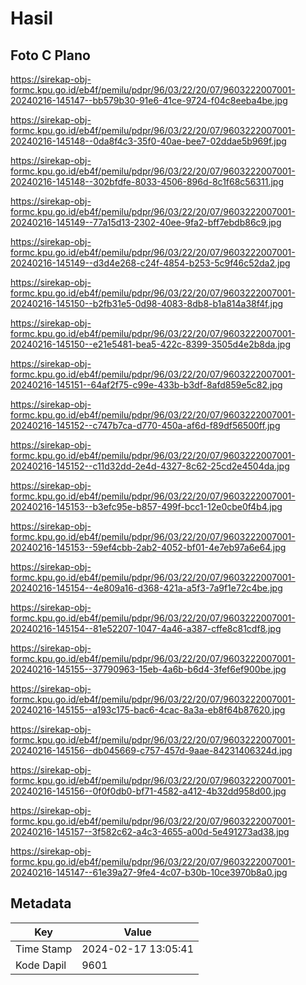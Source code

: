 # Hasil

## Foto C Plano

https://sirekap-obj-formc.kpu.go.id/eb4f/pemilu/pdpr/96/03/22/20/07/9603222007001-20240216-145147--bb579b30-91e6-41ce-9724-f04c8eeba4be.jpg

https://sirekap-obj-formc.kpu.go.id/eb4f/pemilu/pdpr/96/03/22/20/07/9603222007001-20240216-145148--0da8f4c3-35f0-40ae-bee7-02ddae5b969f.jpg

https://sirekap-obj-formc.kpu.go.id/eb4f/pemilu/pdpr/96/03/22/20/07/9603222007001-20240216-145148--302bfdfe-8033-4506-896d-8c1f68c56311.jpg

https://sirekap-obj-formc.kpu.go.id/eb4f/pemilu/pdpr/96/03/22/20/07/9603222007001-20240216-145149--77a15d13-2302-40ee-9fa2-bff7ebdb86c9.jpg

https://sirekap-obj-formc.kpu.go.id/eb4f/pemilu/pdpr/96/03/22/20/07/9603222007001-20240216-145149--d3d4e268-c24f-4854-b253-5c9f46c52da2.jpg

https://sirekap-obj-formc.kpu.go.id/eb4f/pemilu/pdpr/96/03/22/20/07/9603222007001-20240216-145150--b2fb31e5-0d98-4083-8db8-b1a814a38f4f.jpg

https://sirekap-obj-formc.kpu.go.id/eb4f/pemilu/pdpr/96/03/22/20/07/9603222007001-20240216-145150--e21e5481-bea5-422c-8399-3505d4e2b8da.jpg

https://sirekap-obj-formc.kpu.go.id/eb4f/pemilu/pdpr/96/03/22/20/07/9603222007001-20240216-145151--64af2f75-c99e-433b-b3df-8afd859e5c82.jpg

https://sirekap-obj-formc.kpu.go.id/eb4f/pemilu/pdpr/96/03/22/20/07/9603222007001-20240216-145152--c747b7ca-d770-450a-af6d-f89df56500ff.jpg

https://sirekap-obj-formc.kpu.go.id/eb4f/pemilu/pdpr/96/03/22/20/07/9603222007001-20240216-145152--c11d32dd-2e4d-4327-8c62-25cd2e4504da.jpg

https://sirekap-obj-formc.kpu.go.id/eb4f/pemilu/pdpr/96/03/22/20/07/9603222007001-20240216-145153--b3efc95e-b857-499f-bcc1-12e0cbe0f4b4.jpg

https://sirekap-obj-formc.kpu.go.id/eb4f/pemilu/pdpr/96/03/22/20/07/9603222007001-20240216-145153--59ef4cbb-2ab2-4052-bf01-4e7eb97a6e64.jpg

https://sirekap-obj-formc.kpu.go.id/eb4f/pemilu/pdpr/96/03/22/20/07/9603222007001-20240216-145154--4e809a16-d368-421a-a5f3-7a9f1e72c4be.jpg

https://sirekap-obj-formc.kpu.go.id/eb4f/pemilu/pdpr/96/03/22/20/07/9603222007001-20240216-145154--81e52207-1047-4a46-a387-cffe8c81cdf8.jpg

https://sirekap-obj-formc.kpu.go.id/eb4f/pemilu/pdpr/96/03/22/20/07/9603222007001-20240216-145155--37790963-15eb-4a6b-b6d4-3fef6ef900be.jpg

https://sirekap-obj-formc.kpu.go.id/eb4f/pemilu/pdpr/96/03/22/20/07/9603222007001-20240216-145155--a193c175-bac6-4cac-8a3a-eb8f64b87620.jpg

https://sirekap-obj-formc.kpu.go.id/eb4f/pemilu/pdpr/96/03/22/20/07/9603222007001-20240216-145156--db045669-c757-457d-9aae-84231406324d.jpg

https://sirekap-obj-formc.kpu.go.id/eb4f/pemilu/pdpr/96/03/22/20/07/9603222007001-20240216-145156--0f0f0db0-bf71-4582-a412-4b32dd958d00.jpg

https://sirekap-obj-formc.kpu.go.id/eb4f/pemilu/pdpr/96/03/22/20/07/9603222007001-20240216-145157--3f582c62-a4c3-4655-a00d-5e491273ad38.jpg

https://sirekap-obj-formc.kpu.go.id/eb4f/pemilu/pdpr/96/03/22/20/07/9603222007001-20240216-145147--61e39a27-9fe4-4c07-b30b-10ce3970b8a0.jpg


## Metadata

| Key        | Value               |
| ---------- | ------------------- |
| Time Stamp | 2024-02-17 13:05:41 |
| Kode Dapil | 9601                |




